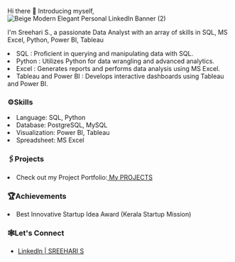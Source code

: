 Hi there 👋 Introducing myself,
![Beige Modern Elegant Personal LinkedIn Banner (2)](https://github.com/user-attachments/assets/f47e03c6-5d53-46bf-8607-cc28441b94d6)



I'm Sreehari S., a passionate Data Analyst with an array of skills in SQL, MS Excel, Python, Power BI, Tableau

<li>SQL : Proficient in querying and manipulating data with SQL.

<li>Python : Utilizes Python for data wrangling and advanced analytics.

<li>Excel : Generates reports and performs data analysis using MS Excel.

<li>Tableau and Power BI : Develops interactive dashboards using Tableau and Power BI.


<h3>⚙️Skills</h3>

<li>Language: SQL, Python

<li>Database: PostgreSQL, MySQL

<li>Visualization: Power BI, Tableau

<li>Spreadsheet: MS Excel

<h3>🖇️Projects</h3>

<li>Check out my Project Portfolio:<a href="https://github.com/lionheartsss1997/Project_Portfolio"> My PROJECTS</a><br></li>

<h3>🏆Achievements</h3>
<li>Best Innovative Startup Idea Award (Kerala Startup Mission)

<h3>🕸️Let's Connect</h3>
<ul>
 <li><a href="https://www.linkedin.com/in/
sreeharisundaran97/">Linkedln | SREEHARI S</a><br></li>
</ul>


